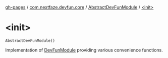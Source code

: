 [gh-pages](../../index.md) / [com.nextfaze.devfun.core](../index.md) / [AbstractDevFunModule](index.md) / [&lt;init&gt;](./-init-.md)

# &lt;init&gt;

`AbstractDevFunModule()`

Implementation of [DevFunModule](../-dev-fun-module/index.md) providing various convenience functions.


